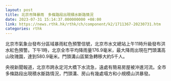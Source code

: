 ```yaml
---
layout: post
title: 北京市降暴雨　多條路段出現積水斷路情況
date: 2023-07-31 15:14:37.000000000 +08:00
link: https://news.rthk.hk/rthk/ch/component/k2/1711367-20230731.htm
categories: rthk
---
```


北京市氣象台發布分區域暴雨紅色預警信號，北京市水文總站上午11時升級發布洪水紅色預警。下午1時，北京全市平均降雨量176.9毫米，最大降雨出現在門頭溝高山玫瑰園，達到580.9毫米。門頭溝山區緊急轉移大約5千人。

央視新聞報道，北京市跨永定河大橋下水流急，遠處有簡易房屋被沖進河流。全市多條路段出現積水斷路情況，門頭溝、房山有幾處塌方和小規模山洪暴發。
